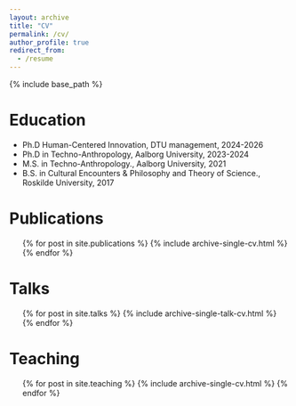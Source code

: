 ```yaml
---
layout: archive
title: "CV"
permalink: /cv/
author_profile: true
redirect_from:
  - /resume
---
```


{% include base_path %}

Education
======
* Ph.D Human-Centered Innovation, DTU management, 2024-2026
* Ph.D in Techno-Anthropology, Aalborg University, 2023-2024 
* M.S. in Techno-Anthropology., Aalborg University, 2021
* B.S. in Cultural Encounters & Philosophy and Theory of Science., Roskilde University, 2017

Publications
======
  <ul>{% for post in site.publications %}
    {% include archive-single-cv.html %}
  {% endfor %}</ul>
  
Talks
======
  <ul>{% for post in site.talks %}
    {% include archive-single-talk-cv.html %}
  {% endfor %}</ul>
  
Teaching
======
  <ul>{% for post in site.teaching %}
    {% include archive-single-cv.html %}
  {% endfor %}</ul>
  

